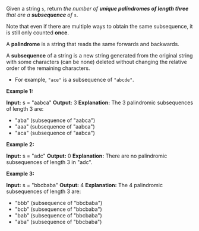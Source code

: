 Given a string  `s`, return  _the number of  **unique palindromes of length three**  that are a  **subsequence**  of_ `s`.

Note that even if there are multiple ways to obtain the same subsequence, it is still only counted  **once**.

A  **palindrome**  is a string that reads the same forwards and backwards.

A  **subsequence**  of a string is a new string generated from the original string with some characters (can be none) deleted without changing the relative order of the remaining characters.

-   For example,  `"ace"`  is a subsequence of  `"abcde"`.

**Example 1:**

**Input:** s = "aabca"
**Output:** 3
**Explanation:** The 3 palindromic subsequences of length 3 are:
- "aba" (subsequence of "aabca")
- "aaa" (subsequence of "aabca")
- "aca" (subsequence of "aabca")

**Example 2:**

**Input:** s = "adc"
**Output:** 0
**Explanation:** There are no palindromic subsequences of length 3 in "adc".

**Example 3:**

**Input:** s = "bbcbaba"
**Output:** 4
**Explanation:** The 4 palindromic subsequences of length 3 are:
- "bbb" (subsequence of "bbcbaba")
- "bcb" (subsequence of "bbcbaba")
- "bab" (subsequence of "bbcbaba")
- "aba" (subsequence of "bbcbaba")
